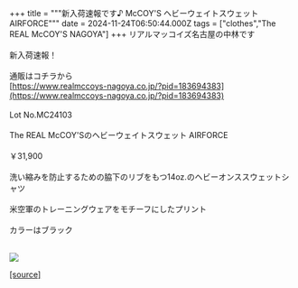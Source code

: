 +++
title = """新入荷速報です♪ McCOY'S ヘビーウェイトスウェット AIRFORCE"""
date = 2024-11-24T06:50:44.000Z
tags = ["clothes","The REAL McCOY'S NAGOYA"]
+++
リアルマッコイズ名古屋の中林です  
   
新入荷速報！  
   
通販はコチラから  
[https://www.realmccoys-nagoya.co.jp/?pid=183694383](https://www.realmccoys-nagoya.co.jp/?pid=183694383)  
   
Lot No.MC24103  
   
The REAL McCOY'Sのヘビーウェイトスウェット AIRFORCE  
   
￥31,900  
   
洗い縮みを防止するための脇下のリブをもつ14oz.のヘビーオンススウェットシャツ  
   
米空軍のトレーニングウェアをモチーフにしたプリント  
   
カラーはブラック  
 

[![](https://stat.ameba.jp/user_images/20241124/15/realmccoy-nagoya/ea/94/j/o1000100015513725397.jpg)](https://www.realmccoys-nagoya.co.jp/?pid=183694383)

[[source]](https://ameblo.jp/realmccoy-nagoya/entry-12876192924.html)
